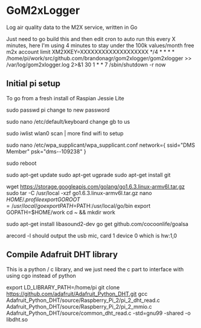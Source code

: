 # GoM2xLogger
Log air quality data to the M2X service, written in Go

Just need to go build this and then edit cron to auto run this every X minutes, here I'm using 4 minutes to stay under the 100k values/month free m2x account limit
  XM2XKEY=XXXXXXXXXXXXXXXXXXX
  */4 * * * * /home/pi/work/src/github.com/brandonagr/gom2xlogger/gom2xlogger >> /var/log/gom2xlogger.log 2>&1
  30 1 * * 7 /sbin/shutdown -r now


## Initial pi setup
To go from a fresh install of Raspian Jessie Lite

  sudo passwd pi
	change to new password

  sudo nano /etc/default/keyboard
	change gb to us

  sudo iwlist wlan0 scan | more
	find wifi to setup

  sudo nano /etc/wpa_supplicant/wpa_supplicant.conf 
  network={
  	ssid="DMS Member"
  	psk="dms--109238"
  }

  sudo reboot

  sudo apt-get update
  sudo apt-get ugprade
  sudo apt-get install git

  wget https://storage.googleapis.com/golang/go1.6.3.linux-armv6l.tar.gz
  sudo tar -C /usr/local -xzf go1.6.3.linux-armv6l.tar.gz
  nano $HOME/.profile
  	export GOROOT=/usr/local/go
  	export PATH=$PATH:/usr/local/go/bin
  	export GOPATH=$HOME/work
  cd ~ && mkdir work

  sudo apt-get install libasound2-dev
  go get github.com/cocoonlife/goalsa

  arecord -l
  	should output the usb mic, card 1 device 0 which is hw:1,0

## Compile Adafruit DHT library
This is a python / c library, and we just need the c part to interface with using cgo instead of python

  export LD_LIBRARY_PATH=/home/pi
  git clone https://github.com/adafruit/Adafruit_Python_DHT.git
  gcc Adafruit_Python_DHT/source/Raspberry_Pi_2/pi_2_dht_read.c Adafruit_Python_DHT/source/Raspberry_Pi_2/pi_2_mmio.c Adafruit_Python_DHT/source/common_dht_read.c -std=gnu99 -shared -o libdht.so
